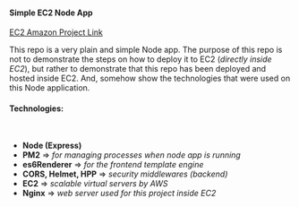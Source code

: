#### Simple EC2 Node App

[EC2 Amazon Project Link](http://ec2-75-101-190-27.compute-1.amazonaws.com/)

This repo is a very plain and simple Node app. The purpose of this repo is not to demonstrate the steps on how to deploy it to EC2 (*directly inside EC2*), but rather to demonstrate that this repo has been deployed and hosted inside EC2. And, somehow show the technologies that were used on this Node application.
<br>
#### Technologies:
<br>

- **Node (Express)**
- **PM2** => *for managing processes when node app is running*
- **es6Renderer**  =>  *for the frontend template engine*
- **CORS, Helmet, HPP** => *security middlewares (backend)*
- **EC2** => *scalable virtual servers by AWS*
- **Nginx** => *web server used for this project inside EC2*

